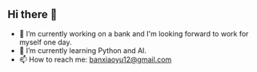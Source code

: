 ## Hi there 👋



- 🔭 I’m currently working on a bank and I'm looking forward to work for myself one day.
- 🌱 I’m currently learning Python and AI.
- 📫 How to reach me: banxiaoyu12@gmail.com
